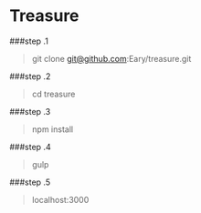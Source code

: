 # Treasure
###step .1
> git clone git@github.com:Eary/treasure.git 

###step .2
> cd treasure

###step .3
> npm install 

###step .4
> gulp 

###step .5
> localhost:3000